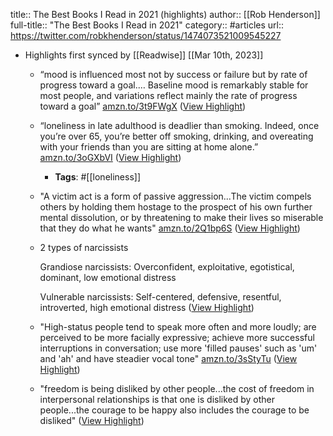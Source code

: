 title:: The Best Books I Read in 2021 (highlights)
author:: [[Rob Henderson]]
full-title:: "The Best Books I Read in 2021"
category:: #articles
url:: https://twitter.com/robkhenderson/status/1474073521009545227

- Highlights first synced by [[Readwise]] [[Mar 10th, 2023]]
	- “mood is influenced most not by success or failure but by rate of progress toward a goal.… Baseline mood is remarkably stable for most people, and variations reflect mainly the rate of progress toward a goal” [amzn.to/3t9FWgX](https://amzn.to/3t9FWgX) ([View Highlight](https://read.readwise.io/read/01gv2vdw3gm5rjqv94ppw6hvg1))
	- “loneliness in late adulthood is deadlier than smoking. Indeed, once you’re over 65, you’re better off smoking, drinking, and overeating with your friends than you are sitting at home alone.” [amzn.to/3oGXbVI](https://amzn.to/3oGXbVI) ([View Highlight](https://read.readwise.io/read/01gv2ve9epdjat9npbaqgzrqma))
		- **Tags**: #[[loneliness]]
	- "A victim act is a form of passive aggression...The victim compels others by holding them hostage to the prospect of his own further mental dissolution, or by threatening to make their lives so miserable that they do what he wants" [amzn.to/2Q1bp6S](https://amzn.to/2Q1bp6S) ([View Highlight](https://read.readwise.io/read/01gv2veyfrhy6jjya3m4nspx1t))
	- 2 types of narcissists
	  
	  Grandiose narcissists: Overconfident, exploitative, egotistical, dominant, low emotional distress
	  
	  Vulnerable narcissists: Self-centered, defensive, resentful, introverted, high emotional distress ([View Highlight](https://read.readwise.io/read/01gv2vf90302j7m1kzjap80hxr))
	- "High-status people tend to speak more often and more loudly; are perceived to be more facially expressive; achieve more successful interruptions in conversation; use more 'filled pauses' such as 'um' and 'ah' and have steadier vocal tone" [amzn.to/3sStyTu](https://amzn.to/3sStyTu) ([View Highlight](https://read.readwise.io/read/01gv2zmv1yd2q180tehvv75jfs))
	- "freedom is being disliked by other people...the cost of freedom in interpersonal relationships is that one is disliked by other people...the courage to be happy also includes the courage to be disliked" ([View Highlight](https://read.readwise.io/read/01gv2zn1cyt06qp98pv6zy1p8v))